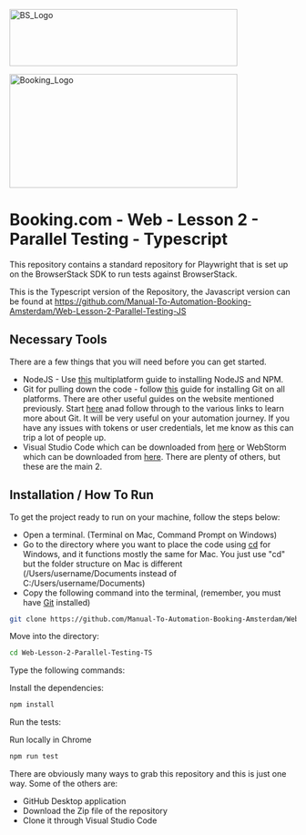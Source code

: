 <p float="left">
  <img src="https://d98b8t1nnulk5.cloudfront.net/production/images/layout/logo-header.png?1469004780" width="400" height="100" title="BS_Logo">
    <div></div>
  <img src="https://logos-world.net/wp-content/uploads/2021/08/Booking-Logo.png" width="400" height="200" title="Booking_Logo">
</p>

# Booking.com - Web - Lesson 2 - Parallel Testing - Typescript

This repository contains a standard repository for Playwright that is set up on the BrowserStack SDK to run tests against BrowserStack.

This is the Typescript version of the Repository, the Javascript version can be found at https://github.com/Manual-To-Automation-Booking-Amsterdam/Web-Lesson-2-Parallel-Testing-JS

## Necessary Tools

There are a few things that you will need before you can get started.

* NodeJS - Use [this](https://docs.npmjs.com/downloading-and-installing-node-js-and-npm) multiplatform guide to installing NodeJS and NPM.
* Git for pulling down the code - follow [this](https://git-scm.com/book/en/v2/Getting-Started-Installing-Git) guide for installing Git on all platforms. There are other useful guides on the website mentioned previously. Start [here](https://github.com/git-guides) anad follow through to the various links to learn more about Git. It will be very useful on your automation journey. If you have any issues with tokens or user credentials, let me know as this can trip a lot of people up.
* Visual Studio Code which can be downloaded from [here](https://code.visualstudio.com/download) or WebStorm which can be downloaded from [here](https://www.jetbrains.com/webstorm/). There are plenty of others, but these are the main 2.

## Installation / How To Run

To get the project ready to run on your machine, follow the steps below:

* Open a terminal. (Terminal on Mac, Command Prompt on Windows)
* Go to the directory where you want to place the code using [cd](https://docs.microsoft.com/en-us/windows-server/administration/windows-commands/cd) for Windows, and it functions mostly the same for Mac. You just use "cd" but the folder structure on Mac is different (/Users/username/Documents instead of C:/Users/username/Documents)
* Copy the following command into the terminal, (remember, you must have [Git](https://git-scm.com/downloads) installed)

```sh
git clone https://github.com/Manual-To-Automation-Booking-Amsterdam/Web-Lesson-2-Parallel-Testing-TS.git
```

Move into the directory:

```sh
cd Web-Lesson-2-Parallel-Testing-TS
```

Type the following commands:

Install the dependencies:

```sh
npm install
```
Run the tests:

Run locally in Chrome

```sh
npm run test
```

There are obviously many ways to grab this repository and this is just one way. Some of the others are:

 - GitHub Desktop application
 - Download the Zip file of the repository
 - Clone it through Visual Studio Code